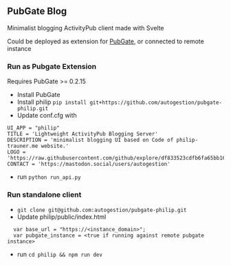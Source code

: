 ## PubGate Blog
Minimalist blogging ActivityPub client made with Svelte

Could be deployed as extension for [PubGate](https://github.com/autogestion/pubgate), or connected to remote instance

### Run as Pubgate Extension

Requires PubGate >= 0.2.15

 - Install PubGate
 - Install philip ```pip install git+https://github.com/autogestion/pubgate-philip.git```
 - Update conf.cfg with
```
UI_APP = "philip"
TITLE = 'Lightweight ActivityPub Blogging Server'
DESCRIPTION = 'minimalist blogging UI based on Code of philip-trauner.me website.'
LOGO = 'https://raw.githubusercontent.com/github/explore/df833523cdfb6fa65bb162c67405302a494d6c52/topics/activitypub/activitypub.png'
CONTACT = 'https://mastodon.social/users/autogestion'
```
 - run ```python run_api.py```



### Run standalone client

  - ```git clone git@github.com:autogestion/pubgate-philip.git```
  - Update philip/public/index.html 
  ```
    var base_url = "https://<instance_domain>";
    var pubgate_instance = <true if running against remote pubgate instance>
  ```
  - run ```cd philip && npm run dev```